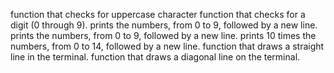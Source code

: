  function that checks for uppercase character
 function that checks for a digit (0 through 9).
 prints the numbers, from 0 to 9, followed by a new line.
 prints the numbers, from 0 to 9, followed by a new line.
 prints 10 times the numbers, from 0 to 14, followed by a new line.
function that draws a straight line in the terminal.
function that draws a diagonal line on the terminal.
